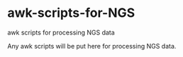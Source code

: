 # awk-scripts-for-NGS
awk scripts for processing NGS data

Any awk scripts will be put here for processing NGS data.
